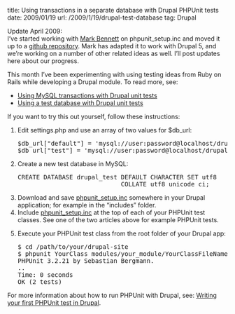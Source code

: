 title: Using transactions in a separate database with Drupal PHPUnit tests
date: 2009/01/19
url: /2009/1/19/drupal-test-database
tag: Drupal

<p>
  Update April 2009:<br/>
  I&rsquo;ve started working with <a href="http://markbennett.ca">Mark Bennett</a> on phpunit_setup.inc and moved it up to a <a href="http://github.com/patshaughnessy/drupal_tdd">github repository</a>. Mark has adapted it to work with Drupal 5, and we&rsquo;re working on a number of other related ideas as well. I&rsquo;ll post updates here about our progress.</p>
<p>This month I&rsquo;ve been experimenting with using testing ideas from Ruby on Rails while developing a Drupal module. To read more, see:</p>
<ul>
  <li><a href="http://patshaughnessy.net/2009/1/19/using-mysql-transactions-with-drupal-unit-tests">Using MySQL transactions with Drupal unit tests</a></li>
  <li><a href="http://patshaughnessy.net/2009/1/16/using-a-test-database-with-drupal-unit-tests">Using a test database with Drupal unit tests</a></li>
</ul>
<p>If you want to try this out yourself, follow these instructions:</p>
<ol>
  <li><p>Edit settings.php and use an array of two values for $db_url:</p>
    <pre>$db_url["default"] = 'mysql://user:password@localhost/drupal;
$db_url["test"] = 'mysql://user:password@localhost/drupal_test';</pre></li>
  <li><p>Create a new test database in MySQL:</p><pre>CREATE DATABASE drupal_test DEFAULT CHARACTER SET utf8
                            COLLATE utf8_unicode_ci;</pre></li>
  <li>Download and save <a href="http://patshaughnessy.net/code/drupal-tdd-4/phpunit_setup.inc">phpunit_setup.inc</a> somewhere in your Drupal application; for example in the &ldquo;includes&rdquo; folder.</li>
  <li>Include <a href="http://patshaughnessy.net/code/drupal-tdd-4/phpunit_setup.inc">phpunit_setup.inc</a> at the top of each of your PHPUnit test classes. See one of the two articles above for example PHPUnit tests.</li>
  <li><p>Execute your PHPUnit test class from the root folder of your Drupal app:</p><pre>$ cd /path/to/your/drupal-site
$ phpunit YourClass modules/your_module/YourClassFileName.php 
PHPUnit 3.2.21 by Sebastian Bergmann.
..
Time: 0 seconds
OK (2 tests)</pre></li>
</ol>
<p>For more information about how to run PHPUnit with Drupal, see: <a href="http://patshaughnessy.net/2008/12/12/writing-your-first-phpunit-test-in-drupal">Writing your first PHPUnit test in Drupal</a>.</p>
